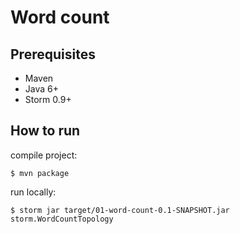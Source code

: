 # Word count

## Prerequisites

  * Maven
  * Java 6+
  * Storm 0.9+

## How to run

compile project:

```
$ mvn package
```

run locally:

```
$ storm jar target/01-word-count-0.1-SNAPSHOT.jar storm.WordCountTopology
```

